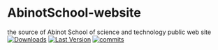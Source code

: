 # AbinotSchool-website
the source of Abinot School of science and technology public web site
[![Downloads](https://img.shields.io/github/downloads/abinot/AbinotSchool-website/total?style=flat-square&logo=github)](https://github.com/abinot/AbinotSchool-website/releases/)
[![Last Version](https://img.shields.io/github/release/abinot/AbinotSchool-website/all.svg?style=flat-square)](https://github.com/abinot/AbinotSchool-website/releases/)
[![commits](https://img.shields.io/github/commit-activity/m/abinot/AbinotSchool-website?style=flat-square)](https://github.com/abinot/AbinotSchool-website/)


